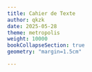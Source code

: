 ```yaml
---
title: Cahier de Texte
author: qkzk
date: 2025-05-28
theme: metropolis
weight: 10000
bookCollapseSection: true
geometry: "margin=1.5cm"

---
```



<script>
  const username = "qkzk";
  const repository = "qkzk";
  const issueNumber = 61;
</script>
<script src="https://cdn.jsdelivr.net/npm/marked/marked.min.js"></script>
<div id="github-issue"></div>
<script src="/js/github_issues.js"></script>

